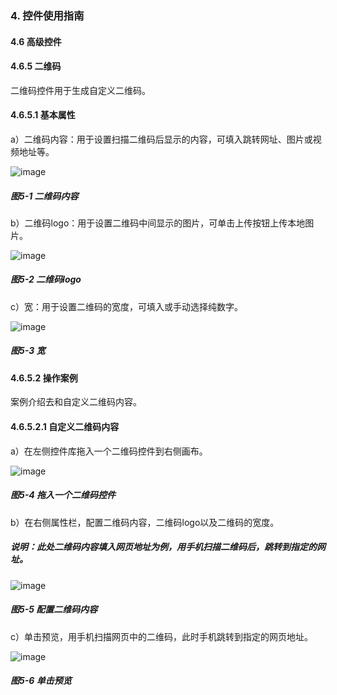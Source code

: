 ### 4. 控件使用指南

#### 4.6 高级控件

#### 4.6.5 二维码

二维码控件用于生成自定义二维码。

#### 4.6.5.1 基本属性

a）二维码内容：用于设置扫描二维码后显示的内容，可填入跳转网址、图片或视频地址等。

![image](https://user-images.githubusercontent.com/79617492/224964674-1ba11d4b-d26f-4e30-b4c5-1967b9250020.png)

##### 图5-1 二维码内容

b）二维码logo：用于设置二维码中间显示的图片，可单击上传按钮上传本地图片。

![image](https://user-images.githubusercontent.com/79617492/224964726-b76a5d4b-9be1-434f-b7b4-c1f72449f092.png)

##### 图5-2 二维码logo

c）宽：用于设置二维码的宽度，可填入或手动选择纯数字。

![image](https://user-images.githubusercontent.com/79617492/224964818-63bfce6c-8731-4dae-af0c-9147c80e3b0c.png)

##### 图5-3 宽

#### 4.6.5.2 操作案例

案例介绍去和自定义二维码内容。

#### 4.6.5.2.1 自定义二维码内容

a）在左侧控件库拖入一个二维码控件到右侧画布。

![image](https://user-images.githubusercontent.com/79617492/224964856-77a4375f-f1c9-492a-a985-d9f68b774468.png)

##### 图5-4 拖入一个二维码控件

b）在右侧属性栏，配置二维码内容，二维码logo以及二维码的宽度。

##### 说明：此处二维码内容填入网页地址为例，用手机扫描二维码后，跳转到指定的网址。

![image](https://user-images.githubusercontent.com/79617492/224964882-c103dcd2-168e-4264-8946-948726d68f55.png)

##### 图5-5 配置二维码内容

c）单击预览，用手机扫描网页中的二维码，此时手机跳转到指定的网页地址。

![image](https://user-images.githubusercontent.com/79617492/224964907-cc03d8b6-5430-4587-a177-83ccaa28639f.png)

##### 图5-6 单击预览
